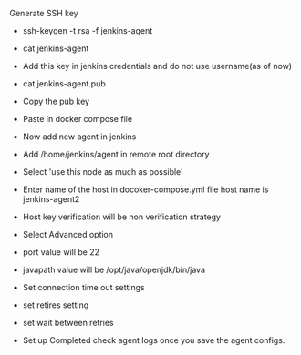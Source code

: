 Generate SSH key

- ssh-keygen -t rsa -f jenkins-agent
- cat jenkins-agent
- Add this key in jenkins credentials and do not use username(as of now)
- cat jenkins-agent.pub
- Copy the pub key
- Paste in docker compose file
- Now add new agent in jenkins
- Add /home/jenkins/agent in remote root directory
- Select 'use this node as much as possible'
- Enter name of the host  in docoker-compose.yml file host name is jenkins-agent2
- Host key verification will be non verification strategy
- Select Advanced option
- port value will be 22
- javapath value will be /opt/java/openjdk/bin/java
- Set connection time out settings
- set retires setting
- set wait  between retries

- Set up Completed check agent logs once you save the agent configs.
